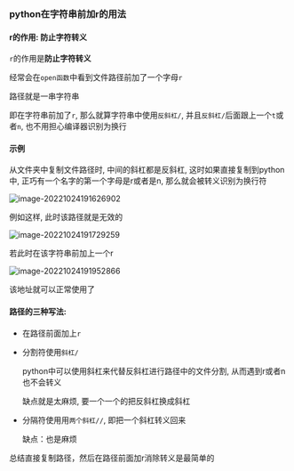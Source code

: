 ### python在字符串前加r的用法

#### r的作用: 防止字符转义

`r`的作用是**防止字符转义**

经常会在`open函数`中看到文件路径前加了一个字母`r`

路径就是一串字符串

即在字符串前加了`r`, 那么就算字符串中使用`反斜杠/`, 并且`反斜杠/`后面跟上一个`t`或者`n`, 也不用担心编译器识别为换行

#### 示例

从文件夹中复制文件路径时, 中间的斜杠都是反斜杠, 这时如果直接复制到python中, 正巧有一个名字的第一个字母是r或者是n, 那么就会被转义识别为换行符

![image-20221024191626902](E:\Typora\ty_Photo\image-20221024191626902.png)

例如这样, 此时该路径就是无效的

![image-20221024191729259](E:\Typora\ty_Photo\image-20221024191729259.png)

若此时在该字符串前加上一个r

![image-20221024191952866](E:\Typora\ty_Photo\image-20221024191952866.png)

该地址就可以正常使用了

#### 路径的三种写法:

- 在路径前面加上`r`

- 分割符使用`斜杠/`

  python中可以使用斜杠来代替反斜杠进行路径中的文件分割, 从而遇到r或者n也不会转义

  缺点就是太麻烦, 要一个一个的把反斜杠换成斜杠

- 分隔符使用用`两个斜杠//`, 即把一个斜杠转义回来

  缺点：也是麻烦

总结直接复制路径，然后在路径前面加r消除转义是最简单的

